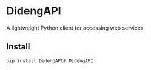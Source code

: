 # DidengAPI

A lightweight Python client for accessing web services.

## Install

```bash
pip install DidengAPI#   D i d e n g A P I  
 
